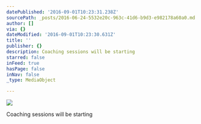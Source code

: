 ```yaml
---
datePublished: '2016-09-01T10:23:31.238Z'
sourcePath: _posts/2016-06-24-5532e20c-963c-41d6-b9d3-e982178a60a0.md
author: []
via: {}
dateModified: '2016-09-01T10:23:30.631Z'
title: ''
publisher: {}
description: Coaching sessions will be starting
starred: false
inFeed: true
hasPage: false
inNav: false
_type: MediaObject

---
```

![](https://the-grid-user-content.s3-us-west-2.amazonaws.com/aae5a554-ba6c-4b04-a99a-8035c42d0f0d.png)

Coaching sessions will be starting